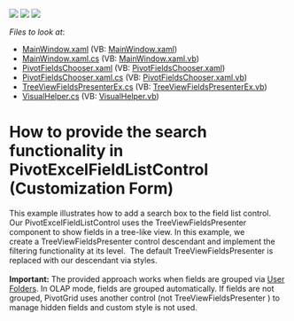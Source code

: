 <!-- default badges list -->
![](https://img.shields.io/endpoint?url=https://codecentral.devexpress.com/api/v1/VersionRange/128578887/21.1.5%2B)
[![](https://img.shields.io/badge/Open_in_DevExpress_Support_Center-FF7200?style=flat-square&logo=DevExpress&logoColor=white)](https://supportcenter.devexpress.com/ticket/details/T165088)
[![](https://img.shields.io/badge/📖_How_to_use_DevExpress_Examples-e9f6fc?style=flat-square)](https://docs.devexpress.com/GeneralInformation/403183)
<!-- default badges end -->
<!-- default file list -->
*Files to look at*:

* [MainWindow.xaml](./CS/WpfApplication3/MainWindow.xaml) (VB: [MainWindow.xaml](./VB/WpfApplication3/MainWindow.xaml))
* [MainWindow.xaml.cs](./CS/WpfApplication3/MainWindow.xaml.cs) (VB: [MainWindow.xaml.vb](./VB/WpfApplication3/MainWindow.xaml.vb))
* [PivotFieldsChooser.xaml](./CS/WpfApplication3/PivotFieldsChooser.xaml) (VB: [PivotFieldsChooser.xaml](./VB/WpfApplication3/PivotFieldsChooser.xaml))
* [PivotFieldsChooser.xaml.cs](./CS/WpfApplication3/PivotFieldsChooser.xaml.cs) (VB: [PivotFieldsChooser.xaml.vb](./VB/WpfApplication3/PivotFieldsChooser.xaml.vb))
* [TreeViewFieldsPresenterEx.cs](./CS/WpfApplication3/TreeViewFieldsPresenterEx.cs) (VB: [TreeViewFieldsPresenterEx.vb](./VB/WpfApplication3/TreeViewFieldsPresenterEx.vb))
* [VisualHelper.cs](./CS/WpfApplication3/VisualHelper.cs) (VB: [VisualHelper.vb](./VB/WpfApplication3/VisualHelper.vb))
<!-- default file list end -->
# How to provide the search functionality in PivotExcelFieldListControl (Customization Form)


<p>This example illustrates how to add a search box to the field list control. <br />Our PivotExcelFieldListControl uses the TreeViewFieldsPresenter component to show fields in a tree-like view. In this example, we create a TreeViewFieldsPresenter control descendant and implement the filtering functionality at its level.  The default TreeViewFieldsPresenter is replaced with our descendant via styles.<br /><br /><strong>Important:</strong> The provided approach works when fields are grouped via <a href="https://documentation.devexpress.com/#WPF/CustomDocument11754">User Folders</a>. In OLAP mode, fields are grouped automatically. If fields are not grouped, PivotGrid uses another control (not TreeViewFieldsPresenter ) to manage hidden fields and custom style is not used.</p>

<br/>


